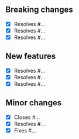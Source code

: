 ## Breaking changes

- [x] Resolves #...
- [x] Resolves #...
- [x] Resolves #...

## New features

- [x] Resolves #...
- [x] Resolves #...
- [x] Resolves #...

## Minor changes

- [x] Closes #...
- [x] Resolves #...
- [x] Fixes #...

